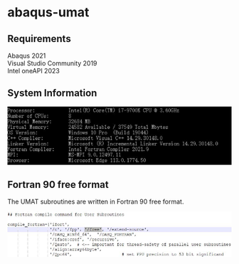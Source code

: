 # abaqus-umat

## Requirements
Abaqus 2021  
Visual Studio Community 2019  
Intel oneAPI 2023  

## System Information
<div align=center>
<img src="https://github.com/brightfrank1999/abaqus-umat/blob/main/imgs/SystemInfo.jpg">
</div>
  
## Fortran 90 free format
The UMAT subroutines are written in Fortran 90 free format.
<div align=center>
<img src="https://github.com/brightfrank1999/abaqus-umat/blob/main/imgs/win_env.jpg">
</div>
